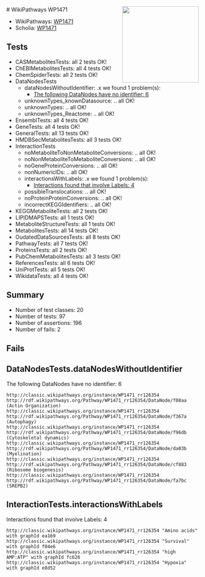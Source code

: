 <img style="float: right; width: 200px" src="https://upload.wikimedia.org/wikipedia/commons/thumb/8/83/Wplogo_with_text_500.png/640px-Wplogo_with_text_500.png" />
# WikiPathways WP1471

* WikiPathways: [WP1471](https://wikipathways.org/pathways/WP1471)
* Scholia: [WP1471](https://scholia.toolforge.org/wikipathways/WP1471)
## Tests
* CASMetabolitesTests: all 2 tests OK!
* ChEBIMetabolitesTests: all 4 tests OK!
* ChemSpiderTests: all 2 tests OK!
* DataNodesTests
    * dataNodesWithoutIdentifier: .x we found 1 problem(s):
        * [The following DataNodes have no identifier: 6](#d2d32fa5)
    * unknownTypes_knownDatasource: .. all OK!
    * unknownTypes: .. all OK!
    * unknownTypes_Reactome: .. all OK!
* EnsemblTests: all 4 tests OK!
* GeneTests: all 4 tests OK!
* GeneralTests: all 13 tests OK!
* HMDBSecMetabolitesTests: all 3 tests OK!
* InteractionTests
    * noMetaboliteToNonMetaboliteConversions: .. all OK!
    * noNonMetaboliteToMetaboliteConversions: .. all OK!
    * noGeneProteinConversions: .. all OK!
    * nonNumericIDs: .. all OK!
    * interactionsWithLabels: .x we found 1 problem(s):
        * [Interactions found that involve Labels: 4](#630d267b)
    * possibleTranslocations: .. all OK!
    * noProteinProteinConversions: .. all OK!
    * incorrectKEGGIdentifiers: .. all OK!
* KEGGMetaboliteTests: all 2 tests OK!
* LIPIDMAPSTests: all 1 tests OK!
* MetaboliteStructureTests: all 1 tests OK!
* MetabolitesTests: all 14 tests OK!
* OudatedDataSourcesTests: all 8 tests OK!
* PathwayTests: all 7 tests OK!
* ProteinsTests: all 2 tests OK!
* PubChemMetabolitesTests: all 3 tests OK!
* ReferencesTests: all 6 tests OK!
* UniProtTests: all 5 tests OK!
* WikidataTests: all 4 tests OK!


## Summary

* Number of test classes: 20
* Number of tests: 97
* Number of assertions: 196
* Number of fails: 2

## Fails

<a name="d2d32fa5" />

## DataNodesTests.dataNodesWithoutIdentifier

The following DataNodes have no identifier: 6
```
http://classic.wikipathways.org/instance/WP1471_rr126354 http://rdf.wikipathways.org/Pathway/WP1471_rr126354/DataNode/f08aa (Actin Organization)
http://classic.wikipathways.org/instance/WP1471_rr126354 http://rdf.wikipathways.org/Pathway/WP1471_rr126354/DataNode/f367a (Autophagy)
http://classic.wikipathways.org/instance/WP1471_rr126354 http://rdf.wikipathways.org/Pathway/WP1471_rr126354/DataNode/f96db (Cytoskeletal dynamics)
http://classic.wikipathways.org/instance/WP1471_rr126354 http://rdf.wikipathways.org/Pathway/WP1471_rr126354/DataNode/da03b (Myelination)
http://classic.wikipathways.org/instance/WP1471_rr126354 http://rdf.wikipathways.org/Pathway/WP1471_rr126354/DataNode/cf883 (Ribosome biogenesis)
http://classic.wikipathways.org/instance/WP1471_rr126354 http://rdf.wikipathways.org/Pathway/WP1471_rr126354/DataNode/fa7bc (SREPB2)
```

<a name="630d267b" />

## InteractionTests.interactionsWithLabels

Interactions found that involve Labels: 4
```
http://classic.wikipathways.org/instance/WP1471_rr126354 "Amino acids" with graphId ea169
http://classic.wikipathways.org/instance/WP1471_rr126354 "Survival" with graphId f04e6
http://classic.wikipathways.org/instance/WP1471_rr126354 "high AMP:ATP" with graphId fc626
http://classic.wikipathways.org/instance/WP1471_rr126354 "Hypoxia" with graphId e8d52
```

